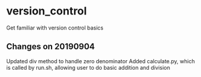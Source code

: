 # version_control
Get familiar with version control basics

## Changes on 20190904
Updated div method to handle zero denominator 
Added calculate.py, which is called by run.sh, allowing user to do basic addition and division

